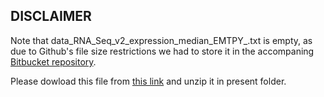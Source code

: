 ## DISCLAIMER
Note that data_RNA_Seq_v2_expression_median_EMTPY_.txt is empty, as due to Github's file size restrictions we had to store it in the accompaning [Bitbucket repository](https://bitbucket.org/Arnau_Montagud/instantiation_logical_models_data).

Please dowload this file from [this link](https://bitbucket.org/Arnau_Montagud/instantiation_logical_models_data/downloads/) and unzip it in present folder.
